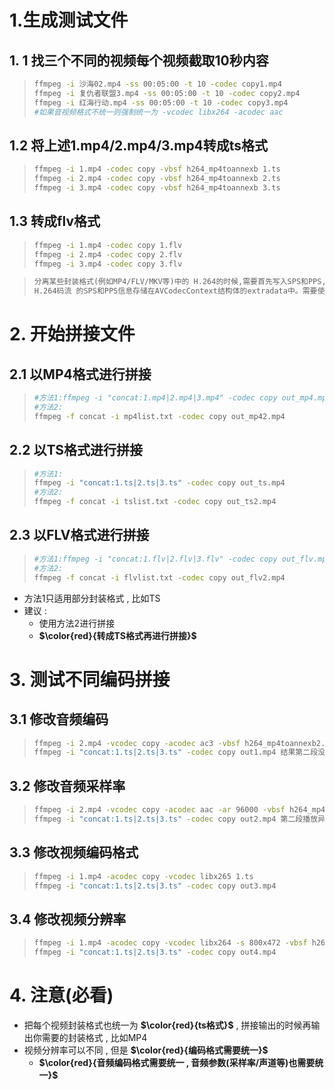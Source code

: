 # 1.生成测试文件

## 1. 1 找三个不同的视频每个视频截取10秒内容

> ```bash
> ffmpeg -i 沙海02.mp4 -ss 00:05:00 -t 10 -codec copy1.mp4
> ffmpeg -i 复仇者联盟3.mp4 -ss 00:05:00 -t 10 -codec copy2.mp4
> ffmpeg -i 红海行动.mp4 -ss 00:05:00 -t 10 -codec copy3.mp4
> #如果音视频格式不统一则强制统一为 -vcodec libx264 -acodec aac
> ```

## 1.2 将上述1.mp4/2.mp4/3.mp4转成ts格式

> ```bash
> ffmpeg -i 1.mp4 -codec copy -vbsf h264_mp4toannexb 1.ts
> ffmpeg -i 2.mp4 -codec copy -vbsf h264_mp4toannexb 2.ts
> ffmpeg -i 3.mp4 -codec copy -vbsf h264_mp4toannexb 3.ts
> ```

## 1.3 转成flv格式

> ```bash
> ffmpeg -i 1.mp4 -codec copy 1.flv
> ffmpeg -i 2.mp4 -codec copy 2.flv
> ffmpeg -i 3.mp4 -codec copy 3.flv
> ```

> ```tex
> 分离某些封装格式(例如MP4/FLV/MKV等)中的 H.264的时候,需要首先写入SPS和PPS,否则会导致分离出来的数据没有SPS、PPS而无法播放。
> H.264码流 的SPS和PPS信息存储在AVCodecContext结构体的extradata中。需要使用ffmpeg中名称为 "h264_mp4toannexb" 的 bitstream filter处理
> ```

# 2. 开始拼接文件

## 2.1 以MP4格式进行拼接

>```bash
>#方法1:ffmpeg -i "concat:1.mp4|2.mp4|3.mp4" -codec copy out_mp4.mp4(无法拼接)
>#方法2:
>ffmpeg -f concat -i mp4list.txt -codec copy out_mp42.mp4
>```



## 2.2 以TS格式进行拼接

>```bash
>#方法1:
>ffmpeg -i "concat:1.ts|2.ts|3.ts" -codec copy out_ts.mp4
>#方法2:
>ffmpeg -f concat -i tslist.txt -codec copy out_ts2.mp4
>```



## 2.3 以FLV格式进行拼接

> ```bash
> #方法1:ffmpeg -i "concat:1.flv|2.flv|3.flv" -codec copy out_flv.mp4(不正确)
> #方法2:
> ffmpeg -f concat -i flvlist.txt -codec copy out_flv2.mp4
> ```



* 方法1只适用部分封装格式 , 比如TS
* 建议 : 
  * 使用方法2进行拼接
  * **$\color{red}{转成TS格式再进行拼接}$**

# 3. 测试不同编码拼接

## 3.1 修改音频编码

>```bash
>ffmpeg -i 2.mp4 -vcodec copy -acodec ac3 -vbsf h264_mp4toannexb2.ts
>ffmpeg -i "concat:1.ts|2.ts|3.ts" -codec copy out1.mp4 结果第二段没有声音
>```

## 3.2 修改音频采样率

>```bash
>ffmpeg -i 2.mp4 -vcodec copy -acodec aac -ar 96000 -vbsf h264_mp4toannexb2.ts
>ffmpeg -i "concat:1.ts|2.ts|3.ts" -codec copy out2.mp4 第二段播放异常
>```

## 3.3 修改视频编码格式

>```bash
>ffmpeg -i 1.mp4 -acodec copy -vcodec libx265 1.ts
>ffmpeg -i "concat:1.ts|2.ts|3.ts" -codec copy out3.mp4
>```

## 3.4 修改视频分辨率

>```bash
>ffmpeg -i 1.mp4 -acodec copy -vcodec libx264 -s 800x472 -vbsf h264_mp4toannexb 1.ts
>ffmpeg -i "concat:1.ts|2.ts|3.ts" -codec copy out4.mp4
>```

# 4. 注意(必看)

* 把每个视频封装格式也统一为 **$\color{red}{ts格式}$** , 拼接输出的时候再输出你需要的封装格式 , 比如MP4
* 视频分辨率可以不同 , 但是 **$\color{red}{编码格式需要统一}$**
  * **$\color{red}{音频编码格式需要统一 , 音频参数(采样率/声道等)也需要统一}$**

